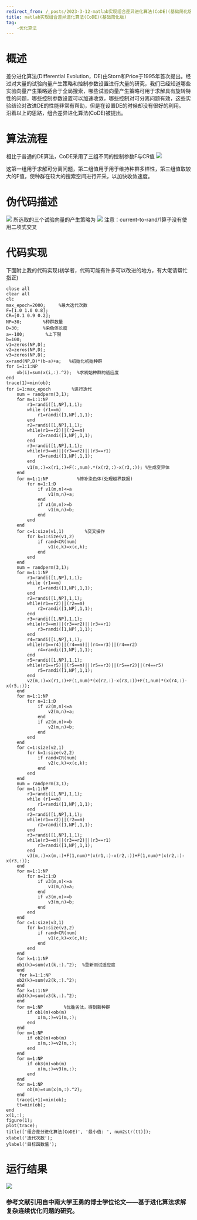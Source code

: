 ```yaml
---
redirect_from: /_posts/2023-3-12-matlab实现组合差异进化算法(CoDE)(基础简化版)/
title: matlab实现组合差异进化算法(CoDE)(基础简化版)
tag:
    -优化算法
---
```

# 概述 
差分进化算法(Differential Evolution，DE)由Storn和Price于1995年首次提出。经过对大量的试验向量产生策略和控制参数设置进行大量的研究，我们已经知道哪些实验向量产生策略适合于全局搜索，哪些试验向量产生策略可用于求解具有旋转特性的问题，哪些控制参数设置可以加速收敛，哪些控制对可分离问题有效，这些实验结论对改进DE的性能非常有帮助，但是在设置DE的时候却没有很好的利用。  
沿着以上的思路，组合差异进化算法(CoDE)被提出。 
# 算法流程 
相比于普通的DE算法，CoDE采用了三组不同的控制参数F与CR值
![](https://chinatownlittlewhite.github.io/images/2023-3-12-1.png) 

这第一组用于求解可分离问题，第二组值用于用于维持种群多样性，第三组值取较大的F值，使种群在较大的搜索空间进行开采，以加快收敛速度。

# 伪代码描述
![](https://chinatownlittlewhite.github.io/images/2023-3-12-2.png) 
所选取的三个试验向量的产生策略为 
![](https://chinatownlittlewhite.github.io/images/2023-3-12-3.png) 
注意：current-to-rand/1算子没有使用二项式交叉 
# 代码实现 
下面附上我的代码实现(初学者，代码可能有许多可以改进的地方，有大佬请帮忙指正)
```
close all
clear all
clc
max_epoch=2000;     %最大迭代次数
F=[1.0 1.0 0.8];
CR=[0.1 0.9 0.2];
NP=30;        %种群数量
D=30;         %染色体长度
a=-100;        %上下限
b=100;
v1=zeros(NP,D);        
v2=zeros(NP,D);
v3=zeros(NP,D);
x=rand(NP,D)*(b-a)+a;   %初始化初始种群
for i=1:1:NP        
    ob(i)=sum(x(i,:).^2);  %求初始种群的适应度
end        
trace(1)=min(ob);
for i=1:max_epoch        %进行迭代
    num = randperm(3,1);        
    for m=1:1:NP
        r1=randi([1,NP],1,1);
        while (r1==m)
            r1=randi([1,NP],1,1);
        end
        r2=randi([1,NP],1,1);
        while(r1==r2)||(r2==m)
            r2=randi([1,NP],1,1);
        end
        r3=randi([1,NP],1,1);
        while(r3==m)||(r3==r2)||(r3==r1)
            r3=randi([1,NP],1,1);
        end
        v1(m,:)=x(r1,:)+F(:,num).*(x(r2,:)-x(r3,:)); %生成变异体
    end
    for m=1:1:NP           %修补染色体(处理越界数据)
        for n=1:1:D
            if v1(m,n)<=a
                v1(m,n)=a;
            end
            if v1(m,n)>=b
                v1(m,n)=b;
            end
        end
    end
    for c=1:size(v1,1)        %交叉操作
        for k=1:size(v1,2)
            if rand<CR(num)
                v1(c,k)=x(c,k);
            end
        end
    end
    num = randperm(3,1);
    for m=1:1:NP
        r1=randi([1,NP],1,1);
        while (r1==m)
            r1=randi([1,NP],1,1);
        end
        r2=randi([1,NP],1,1);
        while(r1==r2)||(r2==m)
            r2=randi([1,NP],1,1);
        end
        r3=randi([1,NP],1,1);
        while(r3==m)||(r3==r2)||(r3==r1)
            r3=randi([1,NP],1,1);
        end
        r4=randi([1,NP],1,1);
        while(r1==r4)||(r4==m)||(r4==r3)||(r4==r2)
            r4=randi([1,NP],1,1);
        end
        r5=randi([1,NP],1,1);
        while(r1==r5)||(r5==m)||(r5==r3)||(r5==r2)||(r4==r5)
            r5=randi([1,NP],1,1);
        end
        v2(m,:)=x(r1,:)+F(1,num)*(x(r2,:)-x(r3,:))+F(1,num)*(x(r4,:)-x(r5,:)); 
    end
    for m=1:1:NP        
        for n=1:1:D
            if v2(m,n)<=a
                v2(m,n)=a;
            end
            if v2(m,n)>=b
                v2(m,n)=b;
            end
        end
    end
    for c=1:size(v2,1)
        for k=1:size(v2,2)
            if rand<CR(num)
                v2(c,k)=x(c,k);
            end
        end
    end
    num = randperm(3,1);
    for m=1:1:NP
        r1=randi([1,NP],1,1);
        while (r1==m)
            r1=randi([1,NP],1,1);
        end
        r2=randi([1,NP],1,1);
        while(r1==r2)||(r2==m)
            r2=randi([1,NP],1,1);
        end
        r3=randi([1,NP],1,1);
        while(r3==m)||(r3==r2)||(r3==r1)
            r3=randi([1,NP],1,1);
        end
        v3(m,:)=x(m,:)+F(1,num)*(x(r1,:)-x(r2,:))+F(1,num)*(x(r2,:)-x(r3,:)); 
    end
    for m=1:1:NP       
        for n=1:1:D
            if v3(m,n)<=a
                v3(m,n)=a;
            end
            if v3(m,n)>=b
                v3(m,n)=b;
            end
        end
    end
    for c=1:size(v3,1)
        for k=1:size(v3,2)
            if rand<CR(num)
                v1(c,k)=x(c,k);
            end
        end
    end
    for k=1:1:NP        
    ob1(k)=sum(v1(k,:).^2);  %重新测试适应度
    end        
     for k=1:1:NP        
    ob2(k)=sum(v2(k,:).^2);  
    end        
    for k=1:1:NP        
    ob3(k)=sum(v3(k,:).^2);  
    end
    for m=1:NP        %优胜劣汰，得到新种群
        if ob1(m)<ob(m)    
            x(m,:)=v1(m,:);
        end
    end
    for m=1:NP
        if ob2(m)<ob(m)    
            x(m,:)=v2(m,:);
        end
    end
    for m=1:NP
        if ob3(m)<ob(m)    
            x(m,:)=v3(m,:);
        end
    end
    for m=1:NP
        ob(m)=sum(x(m,:).^2);
    end
    trace(i+1)=min(ob);
    tt=min(ob);
end
x(1,:);
figure(1);
plot(trace);
title(['组合差分进化算法(CoDE)', '最小值: ', num2str(tt)]);
xlabel('迭代次数'); 
ylabel('目标函数值');
```
# 运行结果
![](https://chinatownlittlewhite.github.io/images/2023-3-12-4.png) 


### 参考文献引用自中南大学王勇的博士学位论文——基于进化算法求解复杂连续优化问题的研究。
